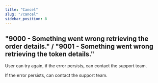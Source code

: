 ```yaml
---
title: "Cancel"
slug: "/cancel"
sidebar_position: 8
---
```


## "9000 - Something went wrong retrieving the order details." / "9001 - Something went wrong retrieving the token details."

User can try again, if the error persists, can contact the support team. 

If the error persists, can contact the support team.